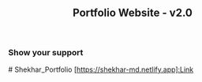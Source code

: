 <h2 align="center">
  Portfolio Website - v2.0<br/>
</h2>
<div align="center">
</div>

<br/>

### Show your support
#   S h e k h a r _ P o r t f o l i o  
[https://shekhar-md.netlify.app]:Link
 